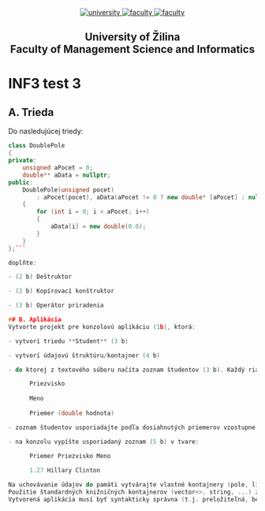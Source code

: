 ﻿<div align="center">
	<a href="https://www.uniza.sk/index.php/en/" target="_blank">
		<img src="https://img.shields.io/badge/university-University%20of%20Žilina-2B3A65.svg" alt="university">
	</a>
	<a href="https://www.fri.uniza.sk/en/" target="_blank">
		<img src="https://img.shields.io/badge/faculty-Faculty%20of%20Management%20Science%20and%20Informatics-FECE50.svg" alt="faculty">
	</a>
  <a href="https://vzdelavanie.uniza.sk/vzdelavanie/plany.php" target="_blank">
		<img src="https://img.shields.io/badge/program-Informatics-00a9e0.svg" alt="faculty">
	</a>
</div>

<h2 align="center">
	University of Žilina<br>Faculty of Management Science and Informatics
</h2>

# INF3 test 3
## A. Trieda
Do nasledujúcej triedy:

```cpp
class DoublePole
{
private:
    unsigned aPocet = 0;
    double** aData = nullptr;
public:
    DoublePole(unsigned pocet)
        : aPocet(pocet), aData(aPocet != 0 ? new double* [aPocet] : nullptr)
    {
        for (int i = 0; i < aPocet; i++)
        {
            aData[i] = new double(0.0);
        }
    }
};```

doplňte:

- (2 b) Deštruktor

- (2 b) Kopírovací konštruktor

- (3 b) Operátor priradenia

## B. Aplikácia
Vytvorte projekt pre konzolovú aplikáciu (1b), ktorá:

- vytvorí triedu **Student** (3 b)

- vytvorí údajovú štruktúru/kontajner (4 b)

- do ktorej z textového súboru načíta zoznam študentov (3 b). Každý riadok obsahuje nasledujúce údaje (jednotlivé údaje v riadku sú oddelené medzerou):

      Priezvisko
      
      Meno
      
      Priemer (double hodnota)

- zoznam študentov usporiadajte podľa dosiahnutých priemerov vzostupne (4 b)

- na konzolu vypíšte usporiadaný zoznam (5 b) v tvare:

      Priemer Priezvisko Meno
      
      1.27 Hillary Clinton

Na uchovávanie údajov do pamäti vytvárajte vlastné kontajnery (pole, linked list, binarny strom, ...).
Použitie štandardných knižničných kontajnerov (vector<>, string, ...) znižuje počet dosiahnutých bodov o 25%. 
Vytvorená aplikácia musí byť syntakticky správna (t.j. preložiteľná, bez Error chýb). Nepreložiteľná aplikácia znižuje počet dosiahnutých bodov o 50%.
